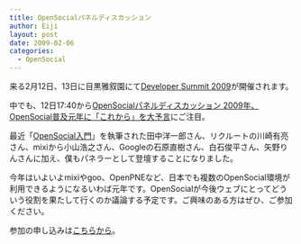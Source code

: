 ```yaml
---
title: OpenSocialパネルディスカッション
author: Eiji
layout: post
date: 2009-02-06
categories:
  - OpenSocial
---
```

来る2月12日、13日に目黒雅叙園にて<a target="_blank" href="http://codezine.jp/devsumi/2009">Developer Summit 2009</a>が開催されます。

中でも、12日17:40から<a target="_blank" href="http://www.seshop.com/event/dev/2009/timetable/Default.asp?mode=detail&#038;eid=124&#038;sid=744&#038;tr=07%5FDevelopment+Style%28Web%29#744">OpenSocialパネルディスカッション 2009年、OpenSocial普及元年に「これから」を大予言</a>にご注目。

最近「<a target="_blank" href="http://www.amazon.co.jp/OpenSocial入門-~ソーシャルアプリケーションの実践開発-田中-洋一郎/dp/4774137480">OpenSocial入門</a>」を執筆された田中洋一郎さん、リクルートの川崎有亮さん、mixiから小山浩之さん、Googleの石原直樹さん、白石俊平さん、矢野りんさんに加え、僕もパネラーとして登壇することになりました。

今年はいよいよmixiやgoo、OpenPNEなど、日本でも複数のOpenSocial環境が利用できるようになるいわば元年です。OpenSocialが今後ウェブにとってどういう役割を果たして行くのか議論する予定です。ご興味のある方はぜひ、ご参加ください。

参加の申し込みは<a target="_blank" href="http://codezine.jp/devsumi/2009/touroku/">こちらから</a>。